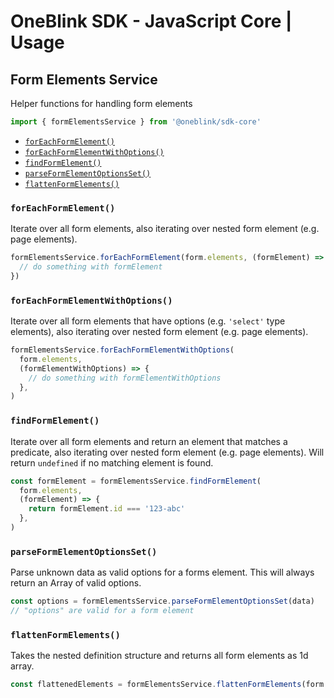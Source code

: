 # OneBlink SDK - JavaScript Core | Usage

## Form Elements Service

Helper functions for handling form elements

```js
import { formElementsService } from '@oneblink/sdk-core'
```

- [`forEachFormElement()`](#foreachformelement)
- [`forEachFormElementWithOptions()`](#foreachformelementwithoptions)
- [`findFormElement()`](#findformelement)
- [`parseFormElementOptionsSet()`](#parseformelementoptionsset)
- [`flattenFormElements()`](#flattenFormElements)

### `forEachFormElement()`

Iterate over all form elements, also iterating over nested form element (e.g. page elements).

```js
formElementsService.forEachFormElement(form.elements, (formElement) => {
  // do something with formElement
})
```

### `forEachFormElementWithOptions()`

Iterate over all form elements that have options (e.g. `'select'` type elements), also iterating over nested form element (e.g. page elements).

```js
formElementsService.forEachFormElementWithOptions(
  form.elements,
  (formElementWithOptions) => {
    // do something with formElementWithOptions
  },
)
```

### `findFormElement()`

Iterate over all form elements and return an element that matches a predicate, also iterating over nested form element (e.g. page elements). Will return `undefined` if no matching element is found.

```js
const formElement = formElementsService.findFormElement(
  form.elements,
  (formElement) => {
    return formElement.id === '123-abc'
  },
)
```

### `parseFormElementOptionsSet()`

Parse unknown data as valid options for a forms element. This will always return an Array of valid options.

```js
const options = formElementsService.parseFormElementOptionsSet(data)
// "options" are valid for a form element
```

### `flattenFormElements()`

Takes the nested definition structure and returns all form elements as 1d array.

```js
const flattenedElements = formElementsService.flattenFormElements(form.elements)
```